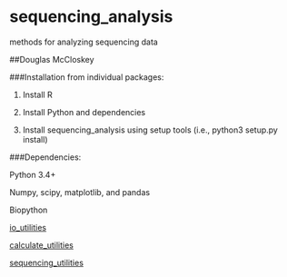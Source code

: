 # sequencing_analysis
methods for analyzing sequencing data

##Douglas McCloskey

###Installation from individual packages:

1.	Install R

2.	Install Python and dependencies

3.	Install sequencing_analysis using setup tools (i.e., python3 setup.py install)

###Dependencies:

Python 3.4+

Numpy, scipy, matplotlib, and pandas

Biopython

[io_utilities](https://github.com/dmccloskey/io_utilities.git)

[calculate_utilities](https://github.com/dmccloskey/calculate_utilities.git)

[sequencing_utilities](https://github.com/dmccloskey/sequencing_utilities.git)